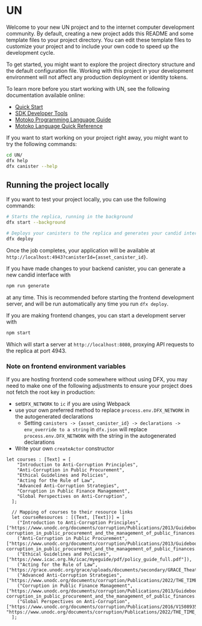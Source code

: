 # UN

Welcome to your new UN project and to the internet computer development community. By default, creating a new project adds this README and some template files to your project directory. You can edit these template files to customize your project and to include your own code to speed up the development cycle.

To get started, you might want to explore the project directory structure and the default configuration file. Working with this project in your development environment will not affect any production deployment or identity tokens.

To learn more before you start working with UN, see the following documentation available online:

- [Quick Start](https://internetcomputer.org/docs/current/developer-docs/setup/deploy-locally)
- [SDK Developer Tools](https://internetcomputer.org/docs/current/developer-docs/setup/install)
- [Motoko Programming Language Guide](https://internetcomputer.org/docs/current/motoko/main/motoko)
- [Motoko Language Quick Reference](https://internetcomputer.org/docs/current/motoko/main/language-manual)

If you want to start working on your project right away, you might want to try the following commands:

```bash
cd UN/
dfx help
dfx canister --help
```

## Running the project locally

If you want to test your project locally, you can use the following commands:

```bash
# Starts the replica, running in the background
dfx start --background

# Deploys your canisters to the replica and generates your candid interface
dfx deploy
```

Once the job completes, your application will be available at `http://localhost:4943?canisterId={asset_canister_id}`.

If you have made changes to your backend canister, you can generate a new candid interface with

```bash
npm run generate
```

at any time. This is recommended before starting the frontend development server, and will be run automatically any time you run `dfx deploy`.

If you are making frontend changes, you can start a development server with

```bash
npm start
```

Which will start a server at `http://localhost:8080`, proxying API requests to the replica at port 4943.

### Note on frontend environment variables

If you are hosting frontend code somewhere without using DFX, you may need to make one of the following adjustments to ensure your project does not fetch the root key in production:

- set`DFX_NETWORK` to `ic` if you are using Webpack
- use your own preferred method to replace `process.env.DFX_NETWORK` in the autogenerated declarations
  - Setting `canisters -> {asset_canister_id} -> declarations -> env_override to a string` in `dfx.json` will replace `process.env.DFX_NETWORK` with the string in the autogenerated declarations
- Write your own `createActor` constructor


```motoko
let courses : [Text] = [
    "Introduction to Anti-Corruption Principles",
    "Anti-Corruption in Public Procurement",
    "Ethical Guidelines and Policies",
    "Acting for the Rule of Law",
    "Advanced Anti-Corruption Strategies",
    "Corruption in Public Finance Management",
    "Global Perspectives on Anti-Corruption",
  ];

  // Mapping of courses to their resource links
  let courseResources : [(Text, [Text])] = [
    ("Introduction to Anti-Corruption Principles", ["https://www.unodc.org/documents/corruption/Publications/2013/Guidebook_on_anti-corruption_in_public_procurement_and_the_management_of_public_finances.pdf"]),
    ("Anti-Corruption in Public Procurement", ["https://www.unodc.org/documents/corruption/Publications/2013/Guidebook_on_anti-corruption_in_public_procurement_and_the_management_of_public_finances.pdf"]),
    ("Ethical Guidelines and Policies", ["https://www.icac.org.hk/icac/myeguide/pdf/policy_guide_full.pdf"]),
    ("Acting for the Rule of Law", ["https://grace.unodc.org/grace/uploads/documents/secondary/GRACE_Theatre_Guide_Acting_for_the_rule_of_law.PDF"]),
    ("Advanced Anti-Corruption Strategies", ["https://www.unodc.org/documents/corruption/Publications/2022/THE_TIME_IS_NOW_FR_FINAL_16.11.2022.pdf"]),
    ("Corruption in Public Finance Management", ["https://www.unodc.org/documents/corruption/Publications/2013/Guidebook_on_anti-corruption_in_public_procurement_and_the_management_of_public_finances.pdf"]),
    ("Global Perspectives on Anti-Corruption", ["https://www.unodc.org/documents/corruption/Publications/2016/V1508935.pdf", "https://www.unodc.org/documents/corruption/Publications/2022/THE_TIME_IS_NOW_FR_FINAL_16.11.2022.pdf"]),
  ];
```
